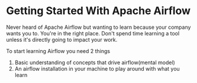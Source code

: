 # Getting Started With Apache Airflow

Never heard of Apache Airflow but wanting to learn because your company wants you to. You're in the right place. Don't spend time learning a tool unless it's directly going to impact your work.

To start learning Airflow you need 2 things&#x20;

1. Basic understanding of concepts that drive airflow(mental model)
2. An airflow installation in your machine to play around with what you learn

